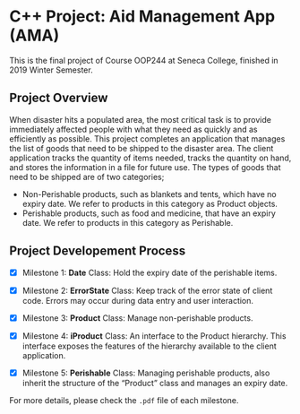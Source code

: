 # C++ Project: Aid Management App (AMA)

This is the final project of Course OOP244 at Seneca College, finished in 2019 Winter Semester.

## Project Overview

When disaster hits a populated area, the most critical task is to provide immediately affected
people with what they need as quickly and as efficiently as possible.
This project completes an application that manages the list of goods that need to be shipped to the disaster area. The client application tracks the quantity of items needed, tracks the quantity on hand, and stores the information in a file for future use.
The types of goods that need to be shipped are of two categories;
- Non-Perishable products, such as blankets and tents, which have no expiry date. We refer to products in this category as Product objects.
- Perishable products, such as food and medicine, that have an expiry date. We refer to products in this category as Perishable.


## Project Developement Process

- [x] Milestone 1: **Date** Class: Hold the expiry date of the perishable items.
- [x] Milestone 2: **ErrorState** Class: Keep track of the error state of client code. Errors may occur during data entry and user interaction.

- [x] Milestone 3: **Product** Class: Manage non-perishable products.
- [x] Milestone 4: **iProduct** Class: An interface to the Product hierarchy. This interface exposes the features of the hierarchy available to the client application.
- [x] Milestone 5: **Perishable** Class: Managing perishable products, also inherit the structure of the “Product” class and manages an expiry date.


For more details, please check the `.pdf` file of each milestone.
